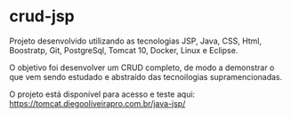 # crud-jsp

Projeto desenvolvido utilizando as tecnologias JSP, Java, CSS, Html, Boostratp, Git, PostgreSql, Tomcat 10, Docker, Linux e Eclipse.

O objetivo foi desenvolver um CRUD completo, de modo a demonstrar o que vem sendo estudado e abstraído das tecnoilogias supramencionadas.

O projeto está disponível para acesso e teste aqui: https://tomcat.diegooliveirapro.com.br/java-jsp/
